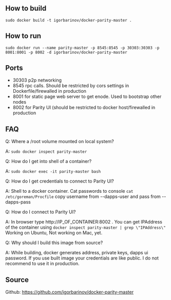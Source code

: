 ## How to build
`sudo docker build -t igorbarinov/docker-parity-master .`

## How to run
`sudo docker run --name parity-master -p 8545:8545 -p 30303:30303 -p 8001:8001 -p 8002 -d igorbarinov/docker-parity-master`

## Ports
* 30303  p2p networking
* 8545 rpc calls. Should be restricted by cors settings in Dockerfile/firewalled in production
* 8001 for static page web server to get enode. Used to bootstrap other nodes
* 8002 for Parity UI (should be restricted to docker host/firewalled in production

## FAQ
Q: Where a /root volume mounted on local system?

A: `sudo docker inspect parity-master `


Q: How do I get into shell of a container?

A:  `sudo docker exec -it parity-master bash`

Q: How do I get credentials to connect to Parity UI?

A: Shell to a docker container. Cat passwords to console ` cat /etc/goreman/Procfile `
copy username from --dapps-user and pass from --dapps-pass


Q: How do I connect to Parity UI?

A: In browser type http://IP_OF_CONTAINER:8002 . You can get IPAddress of the container using `docker inspect parity-master | grep \"IPAddress\"`
Working on Ubuntu, Not working on Mac, yet.


Q: Why should I  build this image from source?

A: While building, docker generates address, private keys, dapps ui password. If you use built image your credentials are like public. I do not recommend to use it in production.

## Source
Github: https://github.com/igorbarinov/docker-parity-master

